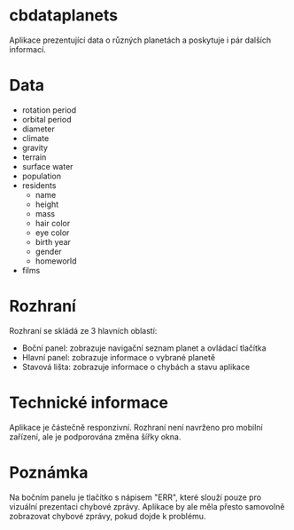 # cbdataplanets

Aplikace prezentující data o různých planetách a poskytuje i pár dalších informací.

# Data

- rotation period
- orbital period
- diameter
- climate
- gravity
- terrain
- surface water
- population
- residents
  - name
  - height
  - mass
  - hair color
  - eye color
  - birth year
  - gender
  - homeworld
- films


# Rozhraní

Rozhraní se skládá ze 3 hlavních oblastí:

- Boční panel: zobrazuje navigační seznam planet a ovládací tlačítka
- Hlavní panel: zobrazuje informace o vybrané planetě
- Stavová lišta: zobrazuje informace o chybách a stavu aplikace

# Technické informace

Aplikace je částečně responzivní. Rozhraní není navrženo pro mobilní zařízení, ale je podporována změna šířky okna.

# Poznámka

Na bočním panelu je tlačítko s nápisem "ERR", které slouží pouze pro vizuální prezentaci chybové zprávy. Aplikace by ale měla přesto samovolně zobrazovat chybové zprávy, pokud dojde k problému.

